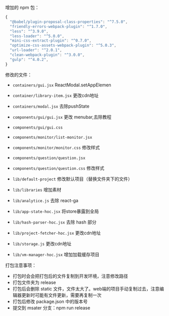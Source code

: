 增加的 npm 包：
```javascript
{
  "@babel/plugin-proposal-class-properties": "^7.5.0",
  "friendly-errors-webpack-plugin": "^1.7.0",
  "less": "^3.9.0",
  "less-loader": "^5.0.0",
  "mini-css-extract-plugin": "^0.7.0",
  "optimize-css-assets-webpack-plugin": "^5.0.3",
  "url-loader": "^2.0.1",
  "clean-webpack-plugin": "^3.0.0",
  "gulp": "^4.0.2",
}
```

修改的文件：

- `containers/gui.jsx` ReactModal.setAppElemen
- `container/library-item.jsx` 更改cdn地址
- `containers/modal.jsx` 去除pushState

- `components/gui/gui.jsx` 更改 menubar,去除教程
- `components/gui/gui.css`
- `components/monitor/list-monitor.jsx`
- `components/monitor/monitor.css` 修改样式
- `components/question/question.jsx` 
- `components/question/question.css` 修改样式

- `lib/default-project` 修改默认项目（替换文件夹下的文件）
- `lib/libraries` 增加素材
- `lib/analytice.js` 去除 react-ga
- `lib/app-state-hoc.jsx` 将store暴露到全局 
- `lib/hash-parser-hoc.jsx` 去除 hash 部分
- `lib/project-fetcher-hoc.jsx` 更改cdn地址
- `lib/storage.js` 更改cdn地址
- `lib/vm-manager-hoc.jsx` 增加加载缓存项目

打包注意事项：

- 打包时会会把打包后的文件复制到开发环境，注意修改路径
- 打包文件夹为 release
- 打包后会删除 static 文件，文件太大了。web端的项目手动复制过去，注意编辑器更新时可能有文件更新，需要再复制一次
- 打包后修改 package.json 中的版本号
- 提交到 msater 分支：npm run release